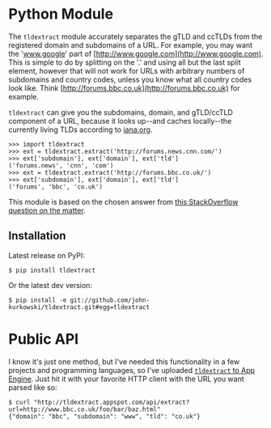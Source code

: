 # Python Module

The `tldextract` module accurately separates the gTLD and ccTLDs from the
registered domain and subdomains of a URL. For example, you may want the
'www.google' part of [http://www.google.com](http://www.google.com). This is
simple to do by splitting on the '.' and using all but the last split element,
however that will not work for URLs with arbitrary numbers of subdomains and
country codes, unless you know what all country codes look like. Think
[http://forums.bbc.co.uk](http://forums.bbc.co.uk) for example.

`tldextract` can give you the subdomains, domain, and gTLD/ccTLD component of
a URL, because it looks up--and caches locally--the currently living TLDs
according to [iana.org](http://www.iana.org).

    >>> import tldextract
    >>> ext = tldextract.extract('http://forums.news.cnn.com/')
    >>> ext['subdomain'], ext['domain'], ext['tld']
    ('forums.news', 'cnn', 'com')
    >>> ext = tldextract.extract('http://forums.bbc.co.uk/')
    >>> ext['subdomain'], ext['domain'], ext['tld']
    ('forums', 'bbc', 'co.uk')

This module is based on the chosen answer from [this StackOverflow question on
the matter](http://stackoverflow.com/questions/569137/how-to-get-domain-name-from-url/569219#569219).

## Installation

Latest release on PyPI:

    $ pip install tldextract 

Or the latest dev version:

    $ pip install -e git://github.com/john-kurkowski/tldextract.git#egg=tldextract

# Public API

I know it's just one method, but I've needed this functionality in a few
projects and programming languages, so I've uploaded
[`tldextract` to App Engine](http://tldextract.appspot.com/). Just hit it with
your favorite HTTP client with the URL you want parsed like so:

    $ curl "http://tldextract.appspot.com/api/extract?url=http://www.bbc.co.uk/foo/bar/baz.html"
    {"domain": "bbc", "subdomain": "www", "tld": "co.uk"}

